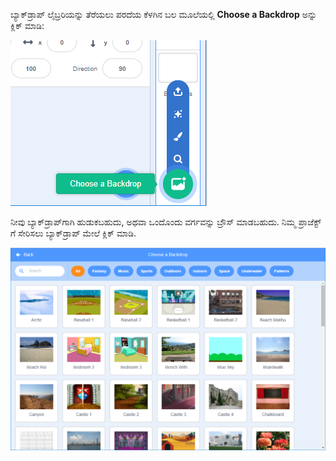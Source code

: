 ಬ್ಯಾಕ್‌ಡ್ರಾಪ್ ಲೈಬ್ರರಿಯನ್ನು ತೆರೆಯಲು ಪರದೆಯ ಕೆಳಗಿನ ಬಲ ಮೂಲೆಯಲ್ಲಿ **Choose a Backdrop** ಅನ್ನು ಕ್ಲಿಕ್ ಮಾಡಿ:

!['Choose a Backdrop' ಐಕಾನ್ ಅನ್ನು ಹೈಲೈಟ್ ಮಾಡಲಾಗಿದೆ.](images/stage-choose.png)

ನೀವು ಬ್ಯಾಕ್‌ಡ್ರಾಪ್‌ಗಾಗಿ ಹುಡುಕಬಹುದು, ಅಥವಾ ಒಂದೊಂದು ವರ್ಗವನ್ನು ಬ್ರೌಸ್ ಮಾಡಬಹುದು. ನಿಮ್ಮ ಪ್ರಾಜೆಕ್ಟ್ ಗೆ ಸೇರಿಸಲು ಬ್ಯಾಕ್‌ಡ್ರಾಪ್ ಮೇಲೆ ಕ್ಲಿಕ್ ಮಾಡಿ.

![ಬ್ಯಾಕ್‌ಡ್ರಾಪ್ ಲೈಬ್ರರಿ.](images/backdrop.png)

